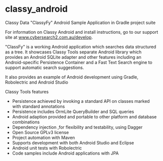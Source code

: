 # classy_android

Classy Data "ClassyFy" Android Sample Application in Gradle project suite

For information on Classy Android and install instructions, go to our support site at www.cybersearch2.com.au/develop.


"ClassFy" is a working Android application which searches data structured as a tree.
It showcases Classy Tools separate Android library which provides an Android SQLite adapter 
and other features including an Android-specific Persistence Container 
and a Fast Text Search engine to support automatic search suggestions.

It also provides an example of Android development using Gradle, Robolectric and Android Studio  

Classy Tools features

 *   Persistence achieved by invoking a standard API on classes marked with standard annotations
 *   Persistence includes OrmLite QueryBuilder and SQL queries
 *   Android adaption provided and portable to other platform and database combinations
 *   Dependency injection ,for flexibility and testability, using Dagger
 *   Open Source GPLv3 license
 *   Project automation with Maven
 *   Supports development with both Android Studio and Eclipse
 *   Android unit tests with Robolectric
 *   Code samples include Android applications with JPA
 

